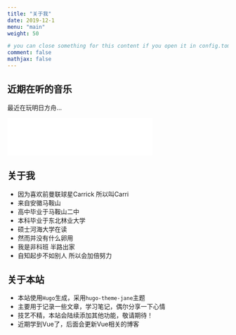 ```yaml
---
title: "关于我"
date: 2019-12-1
menu: "main"
weight: 50

# you can close something for this content if you open it in config.toml.
comment: false
mathjax: false
---
```

## 近期在听的音乐
最近在玩明日方舟...
<iframe frameborder="no" border="0" marginwidth="0" marginheight="0" width=330 height=86 src="//music.163.com/outchain/player?type=2&id=1371757761&auto=1&height=66"></iframe>

## 关于我
* 因为喜欢前曼联球星Carrick 所以叫Carri
* 来自安徽马鞍山
* 高中毕业于马鞍山二中
* 本科毕业于东北林业大学
* 硕士河海大学在读
* 然而并没有什么卵用
* 我是非科班 半路出家
* 自知起步不如别人 所以会加倍努力

## 关于本站
* 本站使用`Hugo`生成，采用`hugo-theme-jane`主题
* 主要用于记录一些文章，学习笔记，偶尔分享一下心情
* 技艺不精，本站会陆续添加其他功能，敬请期待！
* 近期学到Vue了，后面会更新Vue相关的博客



